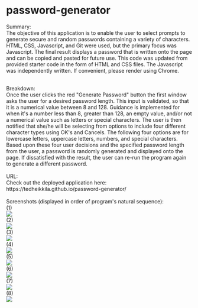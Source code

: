 # password-generator

Summary:
<br>
The objective of this application is to enable the user to select prompts to generate secure and random passwords containing a variety of characters. HTML, CSS, Javascript, and Git were used, but the primary focus was Javascript. The final result displays a password that is written onto the page and can be copied and pasted for future use. This code was updated from provided starter code in the form of HTML and CSS files. The Javascript was independently written. If convenient, please render using Chrome.  

<br>
Breakdown:
<br>
Once the user clicks the red "Generate Password" button the first window asks the user for a desired password length. This input is validated, so that it is a numerical value between 8 and 128. Guidance is implemented for when it's a number less than 8, greater than 128, an empty value, and/or not a numerical value such as letters or special characters. The user is then notified that she/he will be selecting from options to include four different character types using OK's and Cancels. The following four options are for lowercase letters, uppercase letters, numbers, and special characters. Based upon these four user decisions and the specified password length from the user, a password is randomly generated and displayed onto the page. If dissatisfied with the result, the user can re-run the program again to generate a different password. <br>

<br>
URL:
<br>
Check out the deployed application here: https://tedheikkila.github.io/password-generator/
<br><br>
Screenshots (displayed in order of program's natural sequence):
<br> (1) <br>
<img src ="./images/hw3-first.png">
<br> (2) <br>
<img src ="./images/hw3-second.png">
<br> (3) <br>
<img src ="./images/hw3-third.png">
<br> (4) <br>
<img src ="./images/hw3-fourth.png">
<br> (5) <br>
<img src ="./images/hw3-fifth.png">
<br> (6) <br>
<img src ="./images/hw3-sixth.png">
<br> (7) <br>
<img src ="./images/hw3-seventh.png">
<br> (8) <br>
<img src ="./images/hw3-eighth.png">